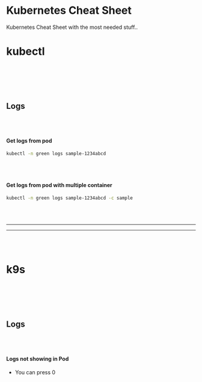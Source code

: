 # Kubernetes Cheat Sheet
Kubernetes Cheat Sheet with the most needed stuff..














# kubectl

<br><br><br><br>





## Logs

<br><br>

#### Get logs from pod
```bash
kubectl -n green logs sample-1234abcd
```

<br><br>

#### Get logs from pod with multiple container
```bash
kubectl -n green logs sample-1234abcd -c sample
```



<br><br>
__________________________________________________________
__________________________________________________________
<br><br>




# k9s

<br><br><br><br>





## Logs

<br><br>

#### Logs not showing in Pod
- You can press 0
